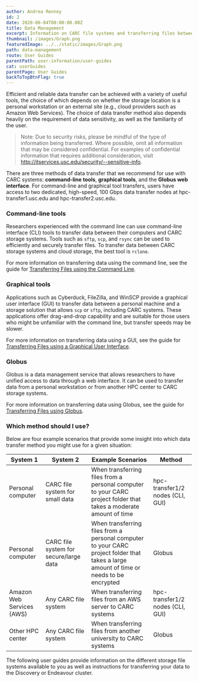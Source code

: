 ```yaml
---
author: Andrea Renney
id: 2
date: 2020-06-04T00:00:00.00Z
title: Data Management
excerpt: Information on CARC file systems and transferring files between your personal computer and CARC systems.
thumbnail: /images/Graph.png
featuredImage: ../../static/images/Graph.png
path: data-management
route: User Guides
parentPath: user-information/user-guides
cat: userGuides
parentPage: User Guides
backToTopBtnFlag: true
---
```


Efficient and reliable data transfer can be achieved with a variety of useful tools, the choice of which depends on whether the storage location is a personal workstation or an external site (e.g., cloud providers such as Amazon Web Services). The choice of data transfer method also depends heavily on the requirement of data sensitivity, as well as the familiarity of the user.

> Note: Due to security risks, please be mindful of the type of information being transferred. Where possible, omit all information that may be considered confidential. For examples of confidential information that requires additional consideration, visit http://itservices.usc.edu/security/--sensitive-info.

There are three methods of data transfer that we recommend for use with CARC systems: **command-line tools**, **graphical tools**, and the **Globus web interface**. For command-line and graphical tool transfers, users have access to two dedicated, high-speed, 100 Gbps data transfer nodes at hpc-transfer1.usc.edu and hpc-transfer2.usc.edu.

### Command-line tools

Researchers experienced with the command line can use command-line interface (CLI) tools to transfer data between their computers and CARC storage systems. Tools such as `sftp`, `scp`, and `rsync` can be used to efficiently and securely transfer files. To transfer data between CARC storage systems and cloud storage, the best tool is `rclone`.

For more information on transferring data using the command line, see the guide for [Transferring Files using the Command Line](/user-information/user-guides/data-management/transferring-files-command-line).

### Graphical tools

Applications such as Cyberduck, FileZilla, and WinSCP provide a graphical user interface (GUI) to transfer data between a personal machine and a storage solution that allows `scp` or `sftp`, including CARC systems. These applications offer drag-and-drop capability and are suitable for those users who might be unfamiliar with the command line, but transfer speeds may be slower.

For more information on transferring data using a GUI, see the guide for [Transferring Files using a Graphical User Interface](/user-information/user-guides/data-management/transferring-files-gui).

### Globus

Globus is a data management service that allows researchers to have unified access to data through a web interface. It can be used to transfer data from a personal workstation or from another HPC center to CARC storage systems.

For more information on transferring data using Globus, see the guide for [Transferring Files using Globus](/user-information/user-guides/data-management/transferring-files-globus).

### Which method should I use?

Below are four example scenarios that provide some insight into which data transfer method you might use for a given situation:

| System 1 | System 2 | Example Scenarios | Method |
|-|-|-|-|
| Personal computer | CARC file system for small data | When transferring files from a personal computer to your CARC project folder that takes a moderate amount of time  | hpc-transfer1/2 nodes (CLI, GUI) |
| Personal computer | CARC file system for secure/large data | When transferring files from a personal computer to your CARC project folder that takes a large amount of time or needs to be encrypted | Globus |
| Amazon Web Services (AWS) | Any CARC file system | When transferring files from an AWS server to CARC systems | hpc-transfer1/2 nodes (CLI, GUI) |
| Other HPC center | Any CARC file system | When transferring files from another university to CARC systems | Globus |

The following user guides provide information on the different storage file systems available to you as well as instructions for transferring your data to the Discovery or Endeavour cluster.
